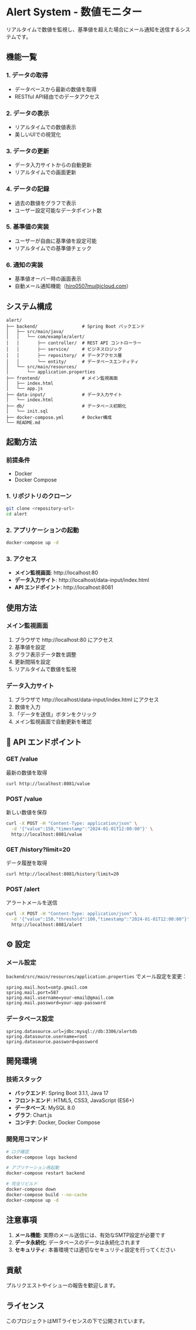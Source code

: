 #  Alert System - 数値モニター

リアルタイムで数値を監視し、基準値を超えた場合にメール通知を送信するシステムです。

##  機能一覧

### 1. データの取得
- データベースから最新の数値を取得
- RESTful API経由でのデータアクセス

### 2. データの表示
- リアルタイムでの数値表示
- 美しいUIでの視覚化

### 3. データの更新
- データ入力サイトからの自動更新
- リアルタイムでの画面更新

### 4. データの記録
- 過去の数値をグラフで表示
- ユーザー設定可能なデータポイント数

### 5. 基準値の実装
- ユーザーが自由に基準値を設定可能
- リアルタイムでの基準値チェック

### 6. 通知の実装
- 基準値オーバー時の画面表示
- 自動メール通知機能（hiro0507mu@icloud.com）

##  システム構成

```
alert/
├── backend/                 # Spring Boot バックエンド
│   ├── src/main/java/
│   │   └── com/example/alert/
│   │       ├── controller/  # REST API コントローラー
│   │       ├── service/     # ビジネスロジック
│   │       ├── repository/  # データアクセス層
│   │       └── entity/      # データベースエンティティ
│   └── src/main/resources/
│       └── application.properties
├── frontend/                # メイン監視画面
│   ├── index.html
│   └── app.js
├── data-input/              # データ入力サイト
│   └── index.html
├── db/                      # データベース初期化
│   └── init.sql
├── docker-compose.yml       # Docker構成
└── README.md
```

##  起動方法

### 前提条件
- Docker
- Docker Compose

### 1. リポジトリのクローン
```bash
git clone <repository-url>
cd alert
```

### 2. アプリケーションの起動
```bash
docker-compose up -d
```

### 3. アクセス
- **メイン監視画面**: http://localhost:80
- **データ入力サイト**: http://localhost/data-input/index.html
- **API エンドポイント**: http://localhost:8081

##  使用方法

### メイン監視画面
1. ブラウザで http://localhost:80 にアクセス
2. 基準値を設定
3. グラフ表示データ数を調整
4. 更新間隔を設定
5. リアルタイムで数値を監視

### データ入力サイト
1. ブラウザで http://localhost/data-input/index.html にアクセス
2. 数値を入力
3. 「データを送信」ボタンをクリック
4. メイン監視画面で自動更新を確認

## 🔧 API エンドポイント

### GET /value
最新の数値を取得
```bash
curl http://localhost:8081/value
```

### POST /value
新しい数値を保存
```bash
curl -X POST -H "Content-Type: application/json" \
  -d '{"value":150,"timestamp":"2024-01-01T12:00:00"}' \
  http://localhost:8081/value
```

### GET /history?limit=20
データ履歴を取得
```bash
curl http://localhost:8081/history?limit=20
```

### POST /alert
アラートメールを送信
```bash
curl -X POST -H "Content-Type: application/json" \
  -d '{"value":150,"threshold":100,"timestamp":"2024-01-01T12:00:00"}' \
  http://localhost:8081/alert
```

## ⚙️ 設定

### メール設定
`backend/src/main/resources/application.properties` でメール設定を変更：

```properties
spring.mail.host=smtp.gmail.com
spring.mail.port=587
spring.mail.username=your-email@gmail.com
spring.mail.password=your-app-password
```

### データベース設定
```properties
spring.datasource.url=jdbc:mysql://db:3306/alertdb
spring.datasource.username=root
spring.datasource.password=password
```

##  開発環境

### 技術スタック
- **バックエンド**: Spring Boot 3.1.1, Java 17
- **フロントエンド**: HTML5, CSS3, JavaScript (ES6+)
- **データベース**: MySQL 8.0
- **グラフ**: Chart.js
- **コンテナ**: Docker, Docker Compose

### 開発用コマンド
```bash
# ログ確認
docker-compose logs backend

# アプリケーション再起動
docker-compose restart backend

# 完全リビルド
docker-compose down
docker-compose build --no-cache
docker-compose up -d
```

##  注意事項

1. **メール機能**: 実際のメール送信には、有効なSMTP設定が必要です
2. **データ永続化**: データベースのデータは永続化されます
3. **セキュリティ**: 本番環境では適切なセキュリティ設定を行ってください

##  貢献

プルリクエストやイシューの報告を歓迎します。

##  ライセンス

このプロジェクトはMITライセンスの下で公開されています。 
